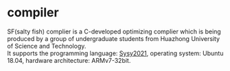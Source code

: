 # compiler

SF(salty fish) complier is a C-developed optimizing complier which is being produced by a group of undergraduate students 
from Huazhong University of Science and Technology.  
It supports the programming language: [Sysy2021](https://gitlab.eduxiji.net/nscscc/compiler2021/-/blob/master/SysY语言定义.pdf),
operating system: Ubuntu 18.04, hardware architecture: ARMv7-32bit.
